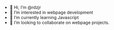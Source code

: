 - 👋 Hi, I’m @rdzjr
- 👀 I’m interested in webpage development
- 🌱 I’m currently learning Javascript
- 💞️ I’m looking to collaborate on webpage projects.

<!---
rdzjr/rdzjr is a ✨ special ✨ repository because its `README.md` (this file) appears on your GitHub profile.
You can click the Preview link to take a look at your changes.
--->
